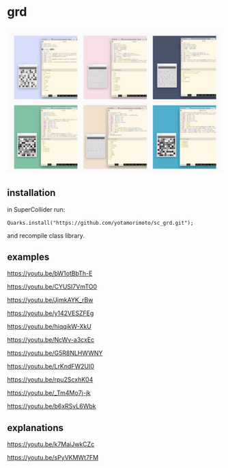 # grd

## ![Screenshot](ss.png)

## installation

in SuperCollider run:

```
Quarks.install("https://github.com/yotamorimoto/sc_grd.git");
```

and recompile class library.

## examples

https://youtu.be/bW1otBbTh-E

https://youtu.be/CYUSI7VmTO0

https://youtu.be/JjmkAYK_rBw

https://youtu.be/y142VESZFEg

https://youtu.be/hiqqikW-XkU

https://youtu.be/NcWv-a3cxEc

https://youtu.be/G5R8NLHWWNY

https://youtu.be/LrKndFW2UI0

https://youtu.be/rpu2ScxhK04

https://youtu.be/_Tm4Mo7j-jk

https://youtu.be/b6xRSvL6Wbk

## explanations

https://youtu.be/k7MaiJwkCZc

https://youtu.be/sPyVKMWt7FM
